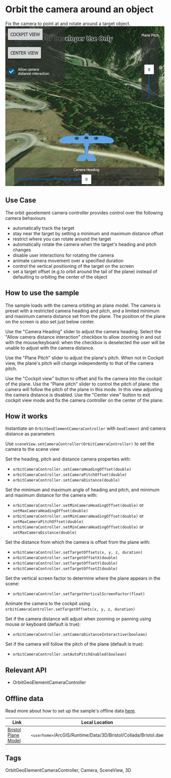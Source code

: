 # Orbit the camera around an object

Fix the camera to point at and rotate around a target object.
![](screenshot.png)

## Use Case
The orbit geoelement camera controller provides control over the following camera behaviours
 - automatically track the target
 - stay near the target by setting a minimum and maximum distance offset
 - restrict where you can rotate around the target
 - automatically rotate the camera when the target's heading and pitch changes
 - disable user interactions for rotating the camera
 - animate camera movement over a specified duration
 - control the vertical positioning of the target on the screen
 - set a target offset (e.g.to orbit around the tail of the plane) instead of defaulting to orbiting the center of the object

## How to use the sample
The sample loads with the camera orbiting an plane model. The camera is preset with a restricted camera heading and pitch, and a limited minimum and maximum camera distance set from the plane. The position of the plane on the screen is also set just below center.  

Use the "Camera Heading" slider to adjust the camera heading. Select the "Allow camera distance interaction" checkbox to allow zooming in and out with the mouse/keyboard: when the checkbox is deselected the user will be unable to adjust with the camera distance.  

Use the "Plane Pitch" slider to adjust the plane's pitch. When not in Cockpit view, the plane's pitch will change independently to that of the camera pitch.  

Use the "Cockpit view" button to offset and fix the camera into the cockpit of the plane. Use the "Plane pitch" slider to control the pitch of plane: the camera will follow the pitch of the plane in this mode. In this view adjusting the camera distance is disabled. Use the "Center view" button to exit cockpit view mode and fix the camera controller on the center of the plane.  
## How it works
Instantiate an `OrbitGeoElementCameraController` with `GeoElement` and camera distance as parameters  

Use `sceneView.setCameraController(OrbitCameraController)` to set the camera to the scene view  

Set the heading, pitch and distance camera properties with:
 - `orbitCameraController.setCameraHeadingOffset(double)`
 - `orbitCameraController.setCameraPitchOffset(double)`
 - `orbitCameraController.setCameraDistance(double)`

Set the minimum and maximum angle of heading and pitch, and minimum and maximum distance for the camera with:
 - `orbitCameraController.setMinCameraHeadingOffset(double)` or `setMaxCameraHeadingOffset(double)`
 - `orbitCameraController.setMinCameraHeadingOffset(double)` or `setMaxCameraPitchOffset(double)`
 - `orbitCameraController.setMinCameraHeadingOffset(double)` or `setMaxCameraDistance(double)`

Set the distance from which the camera is offset from the plane with:
 - `orbitCameraController.setTargetOffsets(x, y, z, duration)`
 - `orbitCameraController.setTargetOffsetX(double)`
 - `orbitCameraController.setTargetOffsetY(double)`
 - `orbitCameraController.setTargetOffsetZ(double)`

Set the vertical screen factor to determine where the plane appears in the scene:
 - `orbitCameraController.setTargetVerticalScreenFactor(float)`

Animate the camera to the cockpit using `orbitCameraController.setTargetOffsets(x, y, z, duration)`  

Set if the camera distance will adjust when zooming or panning using mouse or keyboard (default is true):
 - `orbitCameraController.setCameraDistanceInteractive(boolean)`

Set if the camera will follow the pitch of the plane (default is true):
 - `orbitCameraController.setAutoPitchEnabled(boolean)`

## Relevant API
 - OrbitGeoElementCameraController

## Offline data
Read more about how to set up the sample's offline data [here](http://links.esri.com/ArcGISRuntimeQtSamples).

Link | Local Location
---------|-------|
|[Bristol Plane Model](https://www.arcgis.com/home/item.html?id=681d6f7694644709a7c830ec57a2d72b)| `<userhome>`/ArcGIS/Runtime/Data/3D/Bristol/Collada/Bristol.dae |

## Tags
OrbitGeoElementCameraController, Camera, SceneView, 3D

